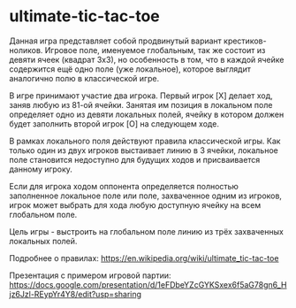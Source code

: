 # ultimate-tic-tac-toe

Данная игра представляет собой продвинутый вариант крестиков-ноликов. Игровое поле, именуемое глобальным, так же состоит из девяти ячеек (квадрат 3х3), но особенность в том, что в каждой ячейке содержится ещё одно поле (уже локальное), которое выглядит аналогично полю в классической игре.

В игре принимают участие два игрока. Первый игрок [X] делает ход, заняв любую из 81-ой ячейки. Занятая им позиция в локальном поле определяет одно из девяти локальных полей, ячейку в котором должен будет заполнить второй игрок [O] на следующем ходе.

В рамках локального поля действуют правила классической игры. Как только один из двух игроков выстаивает линию в 3 ячейки, локальное поле становится недоступно для будущих ходов и присваивается данному игроку. 

Если для игрока ходом оппонента определяется полностью заполненное локальное поле или поле, захваченное одним из игроков, игрок может выбрать для хода любую доступную ячейку на всем глобальном поле.

Цель игры - выстроить на глобальном поле линию из трёх захваченных локальных полей.

Подробнее о правилах: https://en.wikipedia.org/wiki/ultimate_tic-tac-toe

Презентация с примером игровой партии: https://docs.google.com/presentation/d/1eFDbeYZcGYKSxex6f5aG78gn6_Hjz6Jzl-REypYr4Y8/edit?usp=sharing